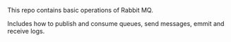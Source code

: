 This repo contains basic operations of Rabbit MQ.

Includes how to publish and consume queues, send messages, emmit and receive logs.
